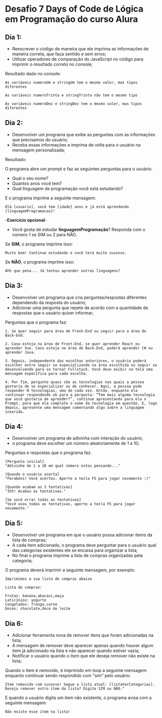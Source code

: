 # Desafio 7 Days of Code de Lógica em Programação do curso Alura
## Dia 1:

- Reescrever o código de  maneira que ele imprima as informações de maneira correta, que faça sentido e sem erros;
- Utilizar operadores de comparação do JavaScript no código para imprimir o resultado correto no console;

Resultado dado no console:
```
As variáveis numeroUm e stringUm tem o mesmo valor, mas tipos diferentes

As variáveis numeroTrinta e stringTrinta não tem o mesmo tipo

As variáveis numeroDez e stringDez tem o mesmo valor, mas tipos diferentes
```

## Dia 2:

- Desenvolver um programa que exibe as perguntas com as informações que precisamos do usuário;
- Receba essas informações e imprima de volta para o usuário na mensagem personalizada;

Resultado: 

O programa abre um prompt e faz as seguintes perguntas para o usuário:

- Qual o seu nome?
- Quantos anos você tem?
- Qual linguagem de programação você está estudando?

E o programa imprime a seguinte mensagem:
```
Olá [usuario], você tem [idade] anos e já está aprendendo [linguagemProgramacao]!
```

-**Exercício opcional**-

- Você gosta de estudar **linguagemProgramação**? Responda com o número 1 se SIM ou 2 para NÃO.

Se **SIM**, o programa imprime isso:
```
Muito bom! Continue estudando e você terá muito sucesso.
```

Se **NÃO**, o programa imprime isso:
```
Ahh que pena... Já tentou aprender outras linguagens?
```

## Dia 3:

- Desenvolver um programa que cria perguntas/respostas diferentes dependendo da resposta do usuário;
- Adicionar uma pergunta que repete de acordo com a quantidade de respostas que o usuário quiser informar;

Perguntas que o programa faz:
```
1. Se quer seguir para área de Front-End ou seguir para a área de Back-End.

2. Caso esteja na área de Front-End, se quer aprender React ou aprender Vue. Caso esteja na área de Back-End, poderá aprender C# ou aprender Java.

3. Depois, independente das escolhas anteriores, o usuário poderá escolher entre seguir se especializando na área escolhida ou seguir se desenvolvendo para se tornar Fullstack. Você deve exibir na tela uma mensagem específica para cada escolha.

4. Por fim, pergunte quais são as tecnologias nas quais a pessoa gostaria de se especializar ou de conhecer. Aqui, a pessoa pode responder N tecnologias, uma de cada vez. Então, enquanto ela continuar respondendo ok para a pergunta: “Tem mais alguma tecnologia que você gostaria de aprender?”, continue apresentando para ela o Prompt, para que ela complete o nome da tecnologia em questão. E, logo depois, apresente uma mensagem comentando algo sobre a linguagem inserida.
```

## Dia 4:

- Desenvolver um programa de adivinha com interação do usuário;
- o programa deve escolher um número aleatoriamente de 1 a 10;

Perguntas e respostas que o programa faz:
```
[Pergunta inicial]
"Adivinhe de 1 a 10 em qual número estou pensando..."

[Quando o usuário acerta]
"Parabéns! Você acertou. Aperte a tecla F5 para jogar novamente :)"

[Quando acabam as 3 tentativas]
"Ihh! Acabou as tentativas."

[Se você errar todas as tentativas]
"Você usou todas as tentativas, aperte a tecla F5 para jogar novamente."
```

## Dia 5:

- Desenvolver um programa em que o usuário possa adicionar items da lista de compras;
- A cada item adicionado, o programa deve perguntar para o usuário qual das categorias existentes ele se encaixa para organizar a lista;
- No final o programa imprime a lista de compras organizadas pela categoria;

O programa deverá imprimir a seguinte mensagem, por exemplo:
```
Imprimimos a sua lista de compras abaixo

Lista de compras:

Frutas: banana,abacaxi,maça
Laticínios: yogurte
Congelados: frango,carne
Doces: chocolate,doce de leite
```

## Dia 6:

- Adicionar ferramenta nova de remover itens que foram adicionadas na lista;
- A mensagem de remover deve aparecer apenas quando houver algum item já adicionado na lista e não aparecer quando estiver vazia;
- Notificar o usuário quando o item que ele deseja remover não existe na lista;

Quando o item é removido, é imprimido em loop a seguinte mensagem enquanto continuar sendo respondido com "sim" pelo usuário:
```
Item removido com sucesso! Segue a lista atual: [listaVarCategorias]. Deseja remover outro item da lista? Digite SIM ou NÃO."
```

E quando o usuário digita um item não existente, o programa avisa com a seguinte mensagem:
```
Não existe esse item na lista!
```